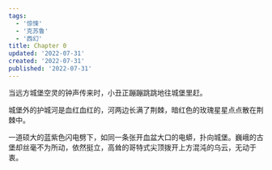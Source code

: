 ```yaml
---
tags:
  - '惊悚'
  - '克苏鲁'
  - '西幻'
title: Chapter 0
updated: '2022-07-31'
created: '2022-07-31'
published: '2022-07-31'
---
```


当远方城堡空灵的钟声传来时，小丑正蹦蹦跳跳地往城堡里赶。

城堡外的护城河是血红血红的，河两边长满了荆棘，暗红色的玫瑰星星点点散在荆棘中。

一道硕大的蓝紫色闪电劈下，如同一条张开血盆大口的电蟒，扑向城堡。巍峨的古堡却丝毫不为所动，依然挺立，高耸的哥特式尖顶拨开上方混沌的乌云，无动于衷。

